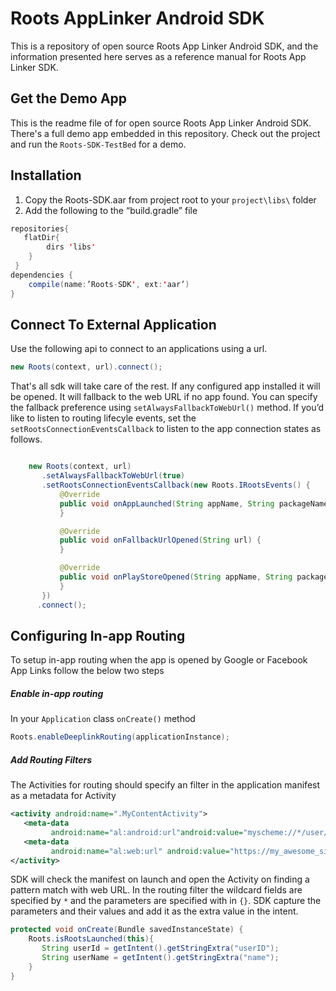 # Roots AppLinker Android SDK

This is a repository of open source Roots App Linker Android SDK, and the information presented here serves as a reference manual for  Roots App Linker SDK.

## Get the Demo App

This is the readme file of for open source Roots App Linker Android SDK. There's a full demo app embedded in this repository. Check out the project and run the `Roots-SDK-TestBed` for a demo.

## Installation
1. Copy the Roots-SDK.aar from project root to your `project\libs\` folder
2. Add the following to the “build.gradle” file

```java
repositories{
   flatDir{
       	dirs 'libs'
    }
 }
dependencies {
	compile(name:’Roots-SDK', ext:'aar’)
}
```

## Connect To External Application
Use the following api to connect to an applications using a url.

```java
new Roots(context, url).connect();
```

That's all sdk will take care of the rest. If any configured app installed it will be opened. It will fallback to the web URL if no app found. You can specify the fallback preference using `setAlwaysFallbackToWebUrl()` method.
If you’d like to listen to routing lifecyle events, set the `setRootsConnectionEventsCallback` to listen to the app connection states as follows.

```java

    new Roots(context, url)
       .setAlwaysFallbackToWebUrl(true)
       .setRootsConnectionEventsCallback(new Roots.IRootsEvents() {
           @Override
           public void onAppLaunched(String appName, String packageName) {
           }

           @Override
           public void onFallbackUrlOpened(String url) {
           }

           @Override
           public void onPlayStoreOpened(String appName, String packageName) {
           }
       })
      .connect();
```

## Configuring In-app Routing
To setup in-app routing when the app is opened by Google or Facebook App Links follow the below two steps

##### Enable in-app routing
In your `Application` class `onCreate()` method

```java
Roots.enableDeeplinkRouting(applicationInstance);
```
##### Add Routing Filters
The Activities for routing should specify an filter in the application manifest as a metadata for Activity

```xml
<activity android:name=".MyContentActivity">
   <meta-data
         android:name="al:android:url"android:value="myscheme://*/user/{userID}/{name}"/>
   <meta-data
         android:name="al:web:url" android:value="https://my_awesome_site.com/*/{userID}"/>
</activity>
```

SDK will check the manifest on launch and open the Activity on finding a pattern match with web URL.
In the routing filter the wildcard fields are specified by `*` and the parameters are specified with in `{}`. SDK capture the parameters and their values and add it as the extra value in the intent.

```java
protected void onCreate(Bundle savedInstanceState) {
    Roots.isRootsLaunched(this){
       String userId = getIntent().getStringExtra("userID");
       String userName = getIntent().getStringExtra("name");
    }
}
```
